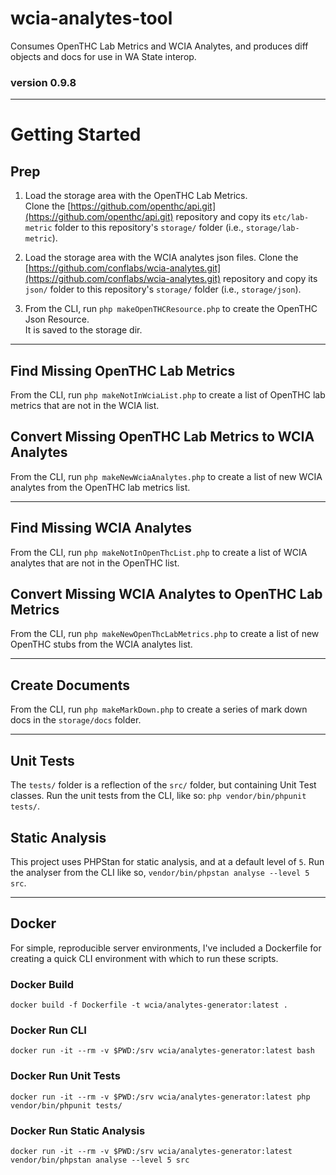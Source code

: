 # wcia-analytes-tool
Consumes OpenTHC Lab Metrics and WCIA Analytes, and produces diff objects and docs for use in WA State interop.

### version 0.9.8

----------------------------------------

# Getting Started

## Prep

1. Load the storage area with the OpenTHC Lab Metrics.  
Clone the [https://github.com/openthc/api.git](https://github.com/openthc/api.git) repository and copy its 
`etc/lab-metric` folder to this repository's `storage/` folder (i.e., `storage/lab-metric`).  

2. Load the storage area with the WCIA analytes json files.
Clone the [https://github.com/conflabs/wcia-analytes.git](https://github.com/conflabs/wcia-analytes.git) repository and 
copy its `json/` folder to this repository's `storage/` folder (i.e., `storage/json`).

3. From the CLI, run `php makeOpenTHCResource.php` to create the OpenTHC Json Resource.  
   It is saved to the storage dir.  

----------------------------------------

## Find Missing OpenTHC Lab Metrics

From the CLI, run `php makeNotInWciaList.php` to create a list of OpenTHC lab metrics that are not in the WCIA list.

## Convert Missing OpenTHC Lab Metrics to WCIA Analytes

From the CLI, run `php makeNewWciaAnalytes.php` to create a list of new WCIA analytes from the OpenTHC lab metrics list.

----------------------------------------

## Find Missing WCIA Analytes

From the CLI, run `php makeNotInOpenThcList.php` to create a list of WCIA analytes that are not in the OpenTHC list.

## Convert Missing WCIA Analytes to OpenTHC Lab Metrics 

From the CLI, run `php makeNewOpenThcLabMetrics.php` to create a list of new OpenTHC stubs from the WCIA analytes list.

----------------------------------------

## Create Documents

From the CLI, run `php makeMarkDown.php` to create a series of mark down docs in the `storage/docs` folder.  

----------------------------------------

## Unit Tests

The `tests/` folder is a reflection of the `src/` folder, but containing Unit Test classes. Run the unit tests from the
CLI, like so: `php vendor/bin/phpunit tests/`.

## Static Analysis

This project uses PHPStan for static analysis, and at a default level of `5`.  Run the analyser from the CLI like so,
`vendor/bin/phpstan analyse --level 5 src`.

----------------------------------------

## Docker

For simple, reproducible server environments, I've included a Dockerfile for creating a quick CLI environment with which
to run these scripts.

### Docker Build

`docker build -f Dockerfile -t wcia/analytes-generator:latest .`

### Docker Run CLI

`docker run -it --rm -v $PWD:/srv wcia/analytes-generator:latest bash`

### Docker Run Unit Tests

`docker run -it --rm -v $PWD:/srv wcia/analytes-generator:latest php vendor/bin/phpunit tests/`

### Docker Run Static Analysis

`docker run -it --rm -v $PWD:/srv wcia/analytes-generator:latest vendor/bin/phpstan analyse --level 5 src`